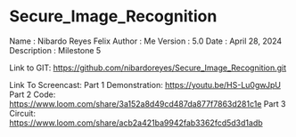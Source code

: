 # Secure_Image_Recognition
Name         :	Nibardo Reyes Felix
Author       :	Me
Version      :	5.0
Date  	     :  April 28, 2024
Description  :	Milestone 5

Link to GIT: https://github.com/nibardoreyes/Secure_Image_Recognition.git

Link To Screencast: 
Part 1 Demonstration:
https://youtu.be/HS-Lu0gwJpU
Part 2 Code:
https://www.loom.com/share/3a152a8d49cd487da877f7863d281c1e
Part 3 Circuit:
https://www.loom.com/share/acb2a421ba9942fab3362fcd5d3d1adb


